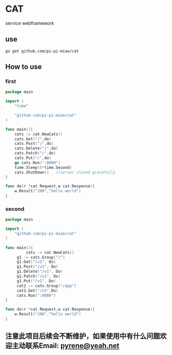 # CAT



service webframework



## use

```
go get github.com/pi-pi-miao/cat
```



## How to use

### first

```GO
package main

import (
    "time"

	"github.com/pi-pi-miao/cat"
)

func main(){
    cats := cat.NewCats() 
    cats.Get("/",do)
    cats.Post("/",do)
    cats.Delete("/",do)
    cats.Patch("/",do)
    cats.Put("/",do)
    go cats.Run(":8080")
    time.Sleep(5*time.Second)
    cats.ShutDown()   //server closed gracefully
}

func do(r *cat.Request,w cat.Response){
	w.Result("200","hello world")
}
```

### second

```go
package main

import (
	"github.com/pi-pi-miao/cat"
)

func main(){
         cats := cat.NewCats()
	 g1 := cats.Group("/")
	 g1.Get("/v1", Do)
	 g1.Post("/v1", Do)
	 g1.Delete("/v1", Do)
	 g1.Patch("/v1", Do)
	 g1.Put("/v1", Do)
	 cat2 := cats.Group("/app")
	 cat2.Get("/v2",Do)
	 cats.Run(":8080")
}

func do(r *cat.Request,w cat.Response){
	w.Result("200","hello world")
}
```
## 注意此项目后续会不断维护，如果使用中有什么问题欢迎主动联系Email: pyrene@yeah.net
